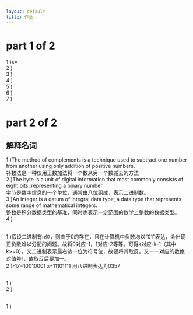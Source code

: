 ```yaml
---
layout: default
title: 作业
---
```


# part 1 of 2
1 )x=  
2 )  
3 )  
4 )  
5 )  
6 )  
7 )  
# part 2 of 2
## 解释名词
1 )The method of complements is a technique used to subtract one number from another using only addition of positive numbers.  
补数法是一种仅用正数加法将一个数从另一个数减去的方法  
2 )The byte is a unit of digital information that most commonly consists of eight bits, representing a binary number.  
 字节是数字信息的一个单位，通常由八位组成，表示二进制数。  
3 )An integer is a datum of integral data type, a data type that represents some range of mathematical integers.  
 整数是积分数据类型的基准，同时也表示一定范围的数学上整数的数据类型。  
4 )  
## 
1 )假设二进制有n位，则由于0的存在，且在计算机中负数均以“01”表达，会出现正负数难以分配的问题。故将0对应-1，1对应-2等等。可得k对应-k-1（其中k>=0）。又二进制表示最右边一位为符号位，故要将其取反。又一一对应的数绝对值差1，故取反后要加一。  
2 )-17=10010001 x=11101111
用八进制表达为0357
##
1 )  
2 )  
##
1 )